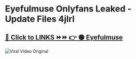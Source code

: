 
 # Eyefulmuse Onlyfans Leaked - Update Files 4jlrl

## <h2><a href="https://clipsfans.com/Eyefulmuse&ref=git">🔗 Click to LINKS ⏩⏩ 👉 🟢 Eyefulmuse </a></h2>

<a href="https://clipsfans.com/Eyefulmuse&ref=git" rel="nofollow" data-target="animated-image.originalLink"><img src="https://i.ibb.co.com/xMMVF88/686577567.gif" alt="Viral Video Original" style="max-width: 100%; display: inline-block;" data-target="animated-image.originalImage"></a>


